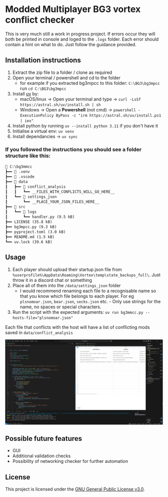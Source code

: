 # Modded Multiplayer BG3 vortex conflict checker

This is very much still a work in progress project. If errors occur they will both be printed in console and loged to the `.logs` folder. Each error should contain a hint on what to do. Just follow the guidance provided.


## Installation instructions

1. Extract the zip file to a folder / clone as required
2. Open your terminal / powershell and cd to the folder
   - for example if you extracted bg3mpcc to this folder: `C:\BG3\bg3mpcc` run `cd C:\BG3\bg3mpcc`
3. Install [uv](https://docs.astral.sh/uv/getting-started/installation/) by:
   - macOS/linux -> Open your terminal and type -> `curl -LsSf https://astral.sh/uv/install.sh | sh`
   - Windows -> Open a **Powershell** (not cmd) -> `powershell -ExecutionPolicy ByPass -c "irm https://astral.sh/uv/install.ps1 | iex"`
4. Install python by running `uv --install python 3.11` if you don't have it
5. Initialise a virtual env: `uv venv`
6. Install dependancies -> `uv sync`



### If you followed the instructions you should see a folder structure like this:

```
📂 C:\bg3mmcc
┣━━ 📂 .venv
┣━━ 📂 .vscode
┣━━ 📂 data
┃   ┣━━ 📂 conflict_analysis
┃   ┃   ┗━━ __FILES_WITH_CONFLICTS_WILL_GO_HERE__
┃   ┗━━ 📂 settings_json
┃       ┗━━ __PLACE_YOUR_JSON_FILES_HERE__
┣━━ 📂 src
┃   ┗━━ 📂 logs
┃       ┗━━ handler.py (9.5 kB)
┣━━ LICENSE (35.8 kB)
┣━━ bg3mpcc.py (9.3 kB)
┣━━ pyproject.toml (3.0 kB)
┣━━ README.md (1.5 kB)
┗━━ uv.lock (39.6 kB)
```

## Usage

1. Each player should upload their startup.json file from `%userprofile%\AppData\Roaming\Vortex\temp\state_backups_full\`. Just throw it in a discord chat or something
2. Place all of them into the `/data/settings_json` folder
   - I would recommend renaming each file to a recognisable name so that you know which file belongs to each player. For eg `plsnomoar.json`, `bear.json`, `secks.json` etc. - Only use strings for the name, no spaces or special characters.
3. Run the script with the expected arguments: `uv run bg3mmcc.py --hosts-file="plsnomoar.json"`

Each file that conflicts with the host will have a list of conflicting mods saved in `data/conflict_analysis`

![](./.assets/image.png)

## Possible future features
- GUI
- Additional validation checks
- Possibility of networking checker for further automation


## License

This project is licensed under the [GNU General Public License v3.0](./LICENSE).
